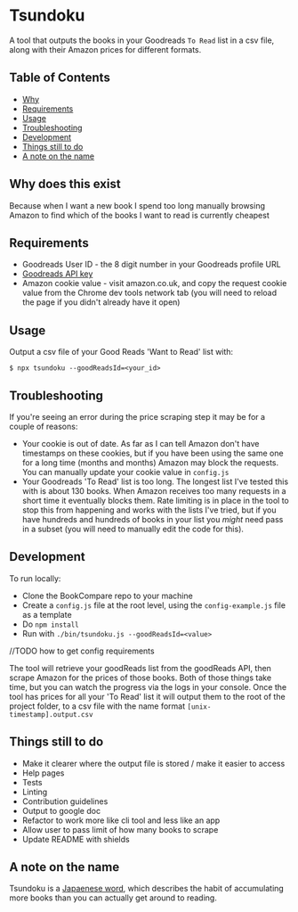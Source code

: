 
Tsundoku
==========
A tool that outputs the books in your Goodreads `To Read` list in a csv file, along with their Amazon prices for different formats.

Table of Contents
-----------------

 - [Why](#why-does-this-exist)
 - [Requirements](#requirements)
 - [Usage](#usage)
 - [Troubleshooting](#Troubleshooting)
 - [Development](#Development)
 - [Things still to do](#things-still-todo)
 - [A note on the name](#a-note-on-the-name)

Why does this exist
------------

Because when I want a new book I spend too long manually browsing Amazon to find which of the books I want to read is currently cheapest

Requirements
------------

 - Goodreads User ID - the 8 digit number in your Goodreads profile URL
 - [Goodreads API key](https://www.goodreads.com/api/keys)
 - Amazon cookie value - visit amazon.co.uk, and copy the request cookie value from the Chrome dev tools network tab (you will need to reload the page if you didn't already have it open)

Usage
-----

Output a csv file of your Good Reads 'Want to Read' list with:

```
$ npx tsundoku --goodReadsId=<your_id>
```

Troubleshooting
-----

If you're seeing an error during the price scraping step it may be for a couple of reasons:
- Your cookie is out of date. As far as I can tell Amazon don't have timestamps on these cookies, but if you have been using the same one for a long time (months and months) Amazon may block the requests. You can manually update your cookie value in `config.js`
- Your Goodreads 'To Read' list is too long. The longest list I've tested this with is about 130 books. When Amazon receives too many requests in a short time it eventually blocks them. Rate limiting is in place in the tool to stop this from happening and works with the lists I've tried, but if you have hundreds and hundreds of books in your list you _might_ need pass in a subset (you will need to manually edit the code for this).

Development
-----

To run locally:

 - Clone the BookCompare repo to your machine
 - Create a `config.js` file at the root level, using the `config-example.js` file as a template
 - Do `npm install`
 - Run with `./bin/tsundoku.js --goodReadsId=<value>`

 //TODO how to get config requirements
 
 The tool will retrieve your goodReads list from the goodReads API, then scrape Amazon for the prices of those books. Both of those things take time, but you can watch the progress via the logs in your console. Once the tool has prices for all your 'To Read' list it will output them to the root of the project folder, to a csv file with the name format `[unix-timestamp].output.csv`

Things still to do
---------------------

 - Make it clearer where the output file is stored / make it easier to access
 - Help pages
 - Tests
 - Linting
 - Contribution guidelines
 - Output to google doc
 - Refactor to work more like cli tool and less like an app
 - Allow user to pass limit of how many books to scrape
 - Update README with shields
 
A note on the name
---------------------

Tsundoku is a [Japaenese word](https://theculturetrip.com/asia/japan/articles/theres-a-special-japanese-word-for-people-addicted-to-buying-books/), which describes the habit of accumulating more books than you can actually get around to reading.
